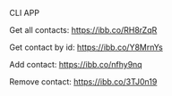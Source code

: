 CLI APP

Get all contacts: https://ibb.co/RH8rZqR

Get contact by id: https://ibb.co/Y8MrnYs

Add contact: https://ibb.co/nfhy9nq

Remove contact: https://ibb.co/3TJ0n19
